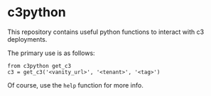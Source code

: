 # c3python

This repository contains useful python functions to interact with c3
deployments.

The primary use is as follows:

```
from c3python get_c3
c3 = get_c3('<vanity_url>', '<tenant>', '<tag>')
```

Of course, use the `help` function for more info.
